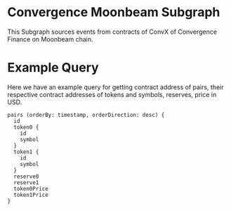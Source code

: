 # Convergence Moonbeam Subgraph

This Subgraph sources events from contracts of ConvX of Convergence Finance on Moonbeam chain.

# Example Query

Here we have an example query for getting contract address of pairs, their respective contract addresses of tokens and symbols, reserves, price in USD.

```
pairs (orderBy: timestamp, orderDirection: desc) {
  id
  token0 {
    id
    symbol
  }
  token1 {
    id
    symbol
  }
  reserve0
  reserve1
  token0Price
  token1Price
}
```
